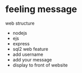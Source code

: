 # feeling message
web structure
- nodejs
- ejs
- express
- sql2
  web feature
- add username
- add your message
- display to front of website
